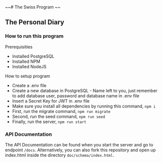 ~~# The Swiss Program ~~
## The Personal Diary

### How to run this program ###
Prerequisities 
- Installed PostgreSQL
- Installed NPM
- Installed NodeJS

How to setup program
- Create a .env file
- Create a new database in PostgreSQL - Name left to you, just remember to add database user, password and database name in .env file
- Insert a Secret Key for JWT in .env file
- Make sure you install all dependencies by running this command, `npm i`
- First, run the migrate command, `npm run migrate`
- Second, run the seed command, `npm run seed`
- Finally, run the server, `npm run start`

### API Documentation ###
The API Documentation can be found when you start the server and go to endpoint `/docs`. Alternatively, you can also fork this repository and open up index.html inside the directory `doc/schema/index.html`.
